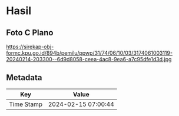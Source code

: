 # Hasil

## Foto C Plano

https://sirekap-obj-formc.kpu.go.id/894b/pemilu/ppwp/31/74/06/10/03/3174061003119-20240214-203300--6d9d8058-ceea-4ac8-9ea6-a7c95dfe1d3d.jpg


## Metadata

| Key        | Value               |
| ---------- | ------------------- |
| Time Stamp | 2024-02-15 07:00:44 |



